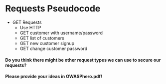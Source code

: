 # Requests Pseudocode

* GET Requests
  * Use HTTP
  * GET customer with username/password
  * GET list of customers
  * GET new customer signup
  * GET change customer password
  
 #### Do you think there might be other request types we can use to secure our requests?
 #### Please provide your ideas in OWASPhero.pdf!
